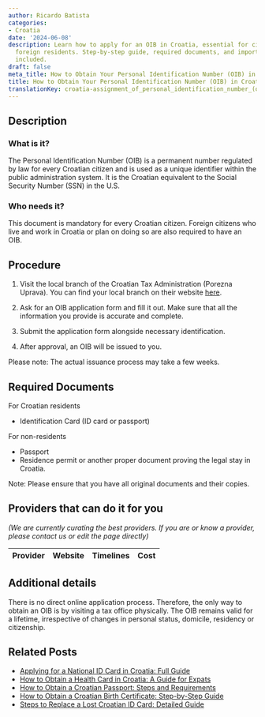 ```yaml
---
author: Ricardo Batista
categories:
- Croatia
date: '2024-06-08'
description: Learn how to apply for an OIB in Croatia, essential for citizens and
  foreign residents. Step-by-step guide, required documents, and important details
  included.
draft: false
meta_title: How to Obtain Your Personal Identification Number (OIB) in Croatia
title: How to Obtain Your Personal Identification Number (OIB) in Croatia
translationKey: croatia-assignment_of_personal_identification_number_(oib)
---
```


## Description
### What is it?
The Personal Identification Number (OIB) is a permanent number regulated by law for every Croatian citizen and is used as a unique identifier within the public administration system. It is the Croatian equivalent to the Social Security Number (SSN) in the U.S.

### Who needs it?
This document is mandatory for every Croatian citizen. Foreign citizens who live and work in Croatia or plan on doing so are also required to have an OIB.

## Procedure

1. Visit the local branch of the Croatian Tax Administration (Porezna Uprava). You can find your local branch on their website [here](https://www.porezna-uprava.hr/en/Pages/default.aspx).

2. Ask for an OIB application form and fill it out. Make sure that all the information you provide is accurate and complete.

3. Submit the application form alongside necessary identification.

4. After approval, an OIB will be issued to you.

Please note: The actual issuance process may take a few weeks.

## Required Documents

For Croatian residents

- Identification Card (ID card or passport)

For non-residents

- Passport
- Residence permit or another proper document proving the legal stay in Croatia.

Note: Please ensure that you have all original documents and their copies.

## Providers that can do it for you

_(We are currently curating the best providers. If you are or know a provider, please contact us or edit the page directly)_

| Provider        |     Website     |     Timelines    |       Cost      |
| --------------- | --------------- |  :-------------: | :-------------: |

## Additional details
There is no direct online application process. Therefore, the only way to obtain an OIB is by visiting a tax office physically. The OIB remains valid for a lifetime, irrespective of changes in personal status, domicile, residency or citizenship.


## Related Posts

- [Applying for a National ID Card in Croatia: Full Guide](https://tramitit.com/guides/croatia/issuance_of_id_card/)
- [How to Obtain a Health Card in Croatia: A Guide for Expats](https://tramitit.com/guides/croatia/registration_for_the_health_card_of_a_foreigner/)
- [How to Obtain a Croatian Passport: Steps and Requirements](https://tramitit.com/guides/croatia/issuance_of_passport/)
- [How to Obtain a Croatian Birth Certificate: Step-by-Step Guide](https://tramitit.com/guides/croatia/issuance_of_birth_certificate/)
- [Steps to Replace a Lost Croatian ID Card: Detailed Guide](https://tramitit.com/guides/croatia/report_of_missing_id_card/)